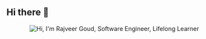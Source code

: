 ## Hi there 👋

<p align="center" >

 <img src="" alt="Hi, I'm Rajveer Goud, Software Engineer, Lifelong Learner">

</p>

<!--
**rajveergoudxd/rajveergoudxd** is a ✨ _special_ ✨ repository because its `README.md` (this file) appears on your GitHub profile.

Here are some ideas to get you started:

- 🔭 I’m currently working on ...
- 🌱 I’m currently learning ...
- 👯 I’m looking to collaborate on ...
- 🤔 I’m looking for help with ...
- 💬 Ask me about ...
- 📫 How to reach me: ...
- 😄 Pronouns: ...
- ⚡ Fun fact: ...
-->
